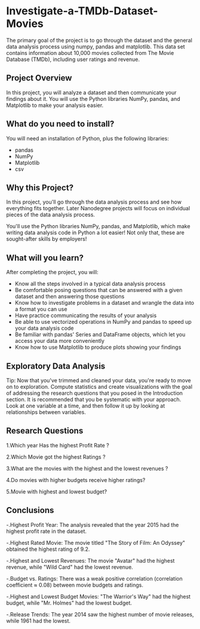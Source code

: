  # Investigate-a-TMDb-Dataset-Movies

The primary goal of the project is to go through the dataset and the general data analysis process using numpy, pandas and matplotlib.
This data set contains information about 10,000 movies collected from The Movie Database (TMDb), including user ratings and revenue.

## Project Overview
In this project, you will analyze a dataset and then communicate your findings about it. You will use the Python libraries NumPy, pandas, and Matplotlib to make your analysis easier.

## What do you need to install?
You will need an installation of Python, plus the following libraries:

* pandas
* NumPy
* Matplotlib
* csv

## Why this Project?
In this project, you'll go through the data analysis process and see how everything fits together. Later Nanodegree projects will focus on individual pieces of the data analysis process.

You'll use the Python libraries NumPy, pandas, and Matplotlib, which make writing data analysis code in Python a lot easier! Not only that, these are sought-after skills by employers!

## What will you learn?
After completing the project, you will:

- Know all the steps involved in a typical data analysis process
- Be comfortable posing questions that can be answered with a given dataset and then answering those questions
- Know how to investigate problems in a dataset and wrangle the data into a format you can use
- Have practice communicating the results of your analysis
- Be able to use vectorized operations in NumPy and pandas to speed up your data analysis code
- Be familiar with pandas' Series and DataFrame objects, which let you access your data more conveniently
- Know how to use Matplotlib to produce plots showing your findings

## Exploratory Data Analysis
Tip: Now that you've trimmed and cleaned your data, you're ready to move on to exploration. Compute statistics and create visualizations with the goal of addressing the research questions that you posed in the Introduction section. It is recommended that you be systematic with your approach. Look at one variable at a time, and then follow it up by looking at relationships between variables.

## Research Questions
1.Which year Has the highest Profit Rate ?

2.Which Movie got the highest Ratings ?

3.What are the movies with the highest and the lowest revenues ?

4.Do movies with higher budgets receive higher ratings?

5.Movie with highest and lowest budget?

## Conclusions

-.Highest Profit Year: The analysis revealed that the year 2015 had the highest profit rate in the dataset.

-.Highest Rated Movie: The movie titled "The Story of Film: An Odyssey" obtained the highest rating of 9.2.

-.Highest and Lowest Revenues: The movie "Avatar" had the highest revenue, while "Wild Card" had the lowest revenue.

-.Budget vs. Ratings: There was a weak positive correlation (correlation coefficient ≈ 0.08) between movie budgets and ratings.

-.Highest and Lowest Budget Movies: "The Warrior's Way" had the highest budget, while "Mr. Holmes" had the lowest budget.

-.Release Trends: The year 2014 saw the highest number of movie releases, while 1961 had the lowest.


